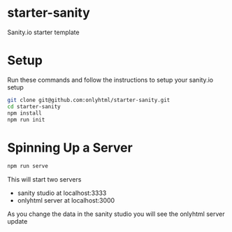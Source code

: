 # starter-sanity
Sanity.io starter template

# Setup
Run these commands and follow the instructions to setup your sanity.io setup
```bash
git clone git@github.com:onlyhtml/starter-sanity.git
cd starter-sanity
npm install
npm run init
```


# Spinning Up a Server
```bash
npm run serve
```

This will start two servers
- sanity studio at localhost:3333
- onlyhtml server at localhost:3000

As you change the data in the sanity studio you will see the onlyhtml server update
